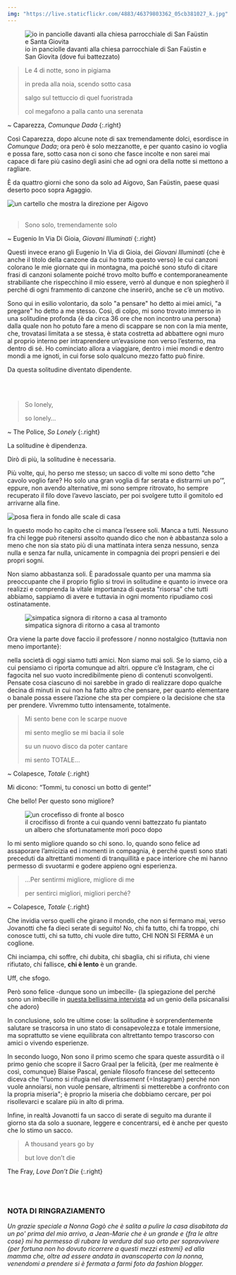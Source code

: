 ```yaml
---
img: "https://live.staticflickr.com/4883/46379803362_05cb381027_k.jpg"
---
```

<figure><img ="{{ page.img }}" alt="io in panciolle davanti alla chiesa parrocchiale di San Faüstin e Santa Giovita" /><figcaption>io in panciolle davanti alla chiesa parrocchiale di San Faüstin e San Giovita (dove fui battezzato)</figcaption></figure>

> Le 4 di notte, sono in pigiama
>
> in preda alla noia, scendo sotto casa
>
> salgo sul tettuccio di quel fuoristrada
>
> col megafono a palla canto una serenata

~ Caparezza, *Comunque Dada*
{:.right}


Così Caparezza, dopo alcune note di sax tremendamente dolci, esordisce in _Comunque Dada_; ora però è solo mezzanotte, e per quanto casino io voglia e possa fare, sotto casa non ci sono che fasce incolte e non sarei mai capace di fare più casino degli asini che ad ogni ora della notte si mettono a ragliare.

È da quattro giorni che sono da solo ad Aigovo, San Faüstin, paese quasi deserto poco sopra Agaggio.

<img src="https://live.staticflickr.com/4873/45707256314_94f8cd61fc_k.jpg" alt="un cartello che mostra la direzione per Aigovo" />

<br />
<br />

> Sono solo, tremendamente solo

~ Eugenio In Via Di Gioia, *Giovani Illuminati*
{:.right}


Questi invece erano gli Eugenio In Via di Gioia, dei _Giovani Illuminati_ {che è anche il titolo della canzone da cui ho tratto questo verso} le cui canzoni colorano le mie giornate qui in montagna, ma poiché sono stufo di citare frasi di canzoni solamente poiché trovo molto buffo e contemporaneamente strabiliante che rispecchino il mio essere, verrò al dunque e non spiegherò il perché di ogni frammento di canzone che inserirò, anche se c’è un motivo.

Sono qui in esilio volontario, da solo "a pensare" ho detto ai miei amici, "a pregare" ho detto a me stesso. Così, di colpo, mi sono trovato immerso in una solitudine profonda {è da circa 36 ore che non incontro una persona} dalla quale non ho potuto fare a meno di scappare se non con la mia mente, che, trovatasi limitata a se stessa, è stata costretta ad abbattere ogni muro al proprio interno per intraprendere un’evasione non verso l’esterno, ma dentro di sé. Ho cominciato allora a viaggiare, dentro i miei mondi e dentro mondi a me ignoti, in cui forse solo qualcuno mezzo fatto può finire.

Da questa solitudine diventato dipendente.


<br />
<br />

> So lonely,
>
> so lonely…

~ The Police, *So Lonely*
{:.right}

La solitudine è dipendenza.

Dirò di più, la solitudine è necessaria.

Più volte, qui, ho perso me stesso; un sacco di volte mi sono detto “che cavolo voglio fare? Ho solo una gran voglia di far serata e distrarmi un po’”, eppure, non avendo alternative, mi sono sempre ritrovato, ho sempre recuperato il filo dove l’avevo lasciato, per poi svolgere tutto il gomitolo ed arrivarne alla fine.

<img src="https://live.staticflickr.com/4863/45707312454_c3a99c5d4c_k.jpg" alt="posa fiera in fondo alle scale di casa" />

In questo modo ho capito che ci manca l’essere soli. Manca a tutti. Nessuno fra chi legge può ritenersi assolto quando dico che non è abbastanza solo a meno che non sia stato più di una mattinata intera senza nessuno, senza nulla e senza far nulla, unicamente in compagnia dei propri pensieri e dei propri sogni.

Non siamo abbastanza soli. È paradossale quanto per una mamma sia preoccupante che il proprio figlio si trovi in solitudine e quanto io invece ora realizzi e comprenda la vitale importanza di questa "risorsa" che tutti abbiamo, sappiamo di avere e tuttavia in ogni momento ripudiamo così ostinatamente.

<figure><img src="https://live.staticflickr.com/7920/46379791352_48264e642d_k.jpg" alt="simpatica signora di ritorno a casa al tramonto" /><figcaption>simpatica signora di ritorno a casa al tramonto</figcaption></figure>

Ora viene la parte dove faccio il professore / nonno nostalgico {tuttavia non meno importante}:

nella società di oggi siamo tutti amici. Non siamo mai soli. Se lo siamo, ciò a cui pensiamo ci riporta comunque ad altri. oppure c’è Instagram, che ci fagocita nel suo vuoto incredibilmente pieno di contenuti sconvolgenti. Pensate cosa ciascuno di noi sarebbe in grado di realizzare dopo qualche decina di minuti in cui non ha fatto altro che pensare, per quanto elementare o banale possa essere l’azione che sta per compiere o la decisione che sta per prendere. Vivremmo tutto intensamente, totalmente.


> Mi sento bene con le scarpe nuove
>
> mi sento meglio se mi bacia il sole
>
> su un nuovo disco da poter cantare
>
> mi sento TOTALE…

~ Colapesce, *Totale*
{:.right}



Mi dicono: “Tommi, tu conosci un botto di gente!”

Che bello! Per questo sono migliore?

<figure><img src="https://live.staticflickr.com/7859/46430089541_7f78681ee2_k.jpg" alt="un crocefisso di fronte al bosco" /><figcaption>il crocifisso di fronte a cui quando venni battezzato fu piantato un albero che sfortunatamente morì poco dopo</figcaption></figure>


Io mi sento migliore quando so chi sono. Io, quando sono felice ad assaporare l’amicizia ed i momenti in compagnia, è perché questi sono stati preceduti da altrettanti momenti di tranquillità e pace interiore che mi hanno permesso di svuotarmi e godere appieno ogni esperienza.

> …Per sentirmi migliore, migliore di me
>
> per sentirci migliori, migliori perché?

~ Colapesce, *Totale*
{:.right}


Che invidia verso quelli che girano il mondo, che non si fermano mai, verso Jovanotti che fa dieci serate di seguito! No, chi fa tutto, chi fa troppo, chi conosce tutti, chi sa tutto, chi vuole dire tutto, CHI NON SI FERMA è un coglione.

Chi inciampa, chi soffre, chi dubita, chi sbaglia, chi si rifiuta, chi viene rifiutato, chi fallisce, **chi è lento** è un grande.

Uff, che sfogo.

Però sono felice -dunque sono un imbecille- {la spiegazione del perché sono un imbecille in <a href="https://www.huffingtonpost.it/2018/05/16/vittorino-andreoli-siamo-la-societa-dellhomo-stupidus-stupidus-stupidus-oggi-solo-gli-imbecilli-possono-essere-felici_a_23435832" rel="noopener noreferrer" target="_blank">questa bellissima intervista</a> ad un genio della psicanalisi che adoro}

In conclusione, solo tre ultime cose: la solitudine è sorprendentemente salutare se trascorsa in uno stato di consapevolezza e totale immersione, ma soprattutto se viene equilibrata con altrettanto tempo trascorso con amici o vivendo esperienze.

In secondo luogo, Non sono il primo scemo che spara queste assurdità o il primo genio che scopre il Sacro Graal per la felicità, {per me realmente è così, comunque} Blaise Pascal, geniale filosofo francese del settecento diceva che "l’uomo si rifugia nel _divertissement_ {=Instagram} perché non vuole annoiarsi, non vuole pensare, altrimenti si metterebbe a confronto con la propria miseria"; è proprio la miseria che dobbiamo cercare, per poi risollevarci e scalare più in alto di prima.

Infine, in realtà Jovanotti fa un sacco di serate di seguito ma durante il giorno sta da solo a suonare, leggere e concentrarsi, ed è anche per questo che lo stimo un sacco.



> A thousand years go by
>
> but love don’t die

The Fray, *Love Don’t Die*
{:.right}

<br />
<br />

### NOTA DI RINGRAZIAMENTO

*Un grazie speciale a Nonna Gogò che è salita a pulire la casa disabitata da un po' prima del mio arrivo, a Jean-Marie che è un grande e {fra le altre cose} mi ha permesso di rubare la verdura dal suo orto per sopravvivere {per fortuna non ho dovuto ricorrere a questi mezzi estremi} ed alla mamma che, oltre ad essere andata in avanscoperta con la nonna, venendomi a prendere si è fermata a farmi foto da fashion blogger.*
